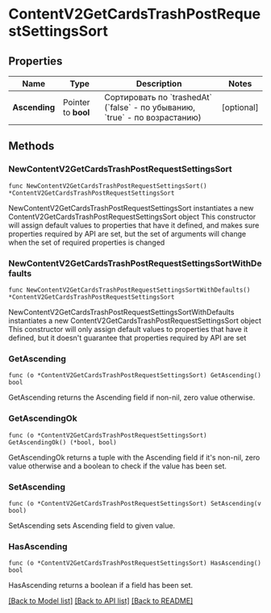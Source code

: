 # ContentV2GetCardsTrashPostRequestSettingsSort

## Properties

Name | Type | Description | Notes
------------ | ------------- | ------------- | -------------
**Ascending** | Pointer to **bool** | Сортировать по &#x60;trashedAt&#x60; (&#x60;false&#x60; - по убыванию, &#x60;true&#x60; - по возрастанию) | [optional] 

## Methods

### NewContentV2GetCardsTrashPostRequestSettingsSort

`func NewContentV2GetCardsTrashPostRequestSettingsSort() *ContentV2GetCardsTrashPostRequestSettingsSort`

NewContentV2GetCardsTrashPostRequestSettingsSort instantiates a new ContentV2GetCardsTrashPostRequestSettingsSort object
This constructor will assign default values to properties that have it defined,
and makes sure properties required by API are set, but the set of arguments
will change when the set of required properties is changed

### NewContentV2GetCardsTrashPostRequestSettingsSortWithDefaults

`func NewContentV2GetCardsTrashPostRequestSettingsSortWithDefaults() *ContentV2GetCardsTrashPostRequestSettingsSort`

NewContentV2GetCardsTrashPostRequestSettingsSortWithDefaults instantiates a new ContentV2GetCardsTrashPostRequestSettingsSort object
This constructor will only assign default values to properties that have it defined,
but it doesn't guarantee that properties required by API are set

### GetAscending

`func (o *ContentV2GetCardsTrashPostRequestSettingsSort) GetAscending() bool`

GetAscending returns the Ascending field if non-nil, zero value otherwise.

### GetAscendingOk

`func (o *ContentV2GetCardsTrashPostRequestSettingsSort) GetAscendingOk() (*bool, bool)`

GetAscendingOk returns a tuple with the Ascending field if it's non-nil, zero value otherwise
and a boolean to check if the value has been set.

### SetAscending

`func (o *ContentV2GetCardsTrashPostRequestSettingsSort) SetAscending(v bool)`

SetAscending sets Ascending field to given value.

### HasAscending

`func (o *ContentV2GetCardsTrashPostRequestSettingsSort) HasAscending() bool`

HasAscending returns a boolean if a field has been set.


[[Back to Model list]](../README.md#documentation-for-models) [[Back to API list]](../README.md#documentation-for-api-endpoints) [[Back to README]](../README.md)


